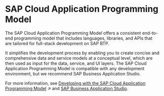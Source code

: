 <!-- loio042061da2e964b7eab3c7ec2a5cc7ece -->

# SAP Cloud Application Programming Model

The SAP Cloud Application Programming Model offers a consistent end-to-end programming model that includes languages, libraries, and APIs that are tailored for full-stack development on SAP BTP.

It simplifies the development process by enabling you to create concise and comprehensive data and service models at a conceptual level, which are then used as input for the data, service, and UI layers. The SAP Cloud Application Programming Model is compatible with any development environment, but we recommend SAP Business Application Studio.

For more information, see [Developing with the SAP Cloud Application Programming Model](https://help.sap.com/viewer/65de2977205c403bbc107264b8eccf4b/Cloud/en-US/00823f91779d4d42aa29a498e0535cdf.html "The SAP Cloud Application Programming Model (CAP) is a framework of languages, libraries, and tools for building enterprise-grade services and applications. It guides developers along a ‘golden path’ of proven best practices and a great wealth of out-of-the-box solutions to recurring tasks.") :arrow_upper_right: and [SAP Business Application Studio](https://help.sap.com/viewer/product/SAP%20Business%20Application%20Studio/Cloud/en-US).

